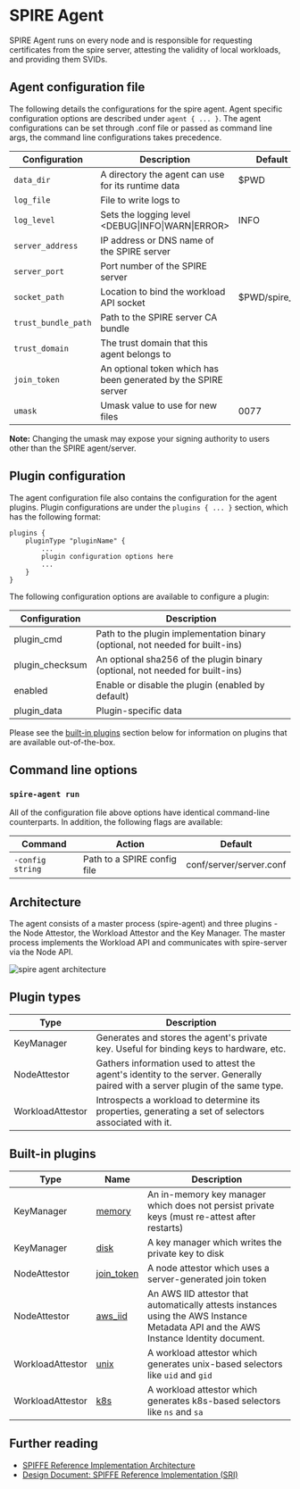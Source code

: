 # SPIRE Agent

SPIRE Agent runs on every node and is responsible for requesting certificates from the spire server,
attesting the validity of local workloads, and providing them SVIDs.

## Agent configuration file

The following details the configurations for the spire agent. Agent specific configuration options are described under `agent { ... }`. The agent configurations can be set through .conf file or passed as command line args, the command line configurations takes precedence.

| Configuration      | Description                                                      | Default             |
| ------------------ | --------------------------------------------------------------- | -------------------- |
| `data_dir`          | A directory the agent can use for its runtime data             | $PWD                 |
| `log_file`          | File to write logs to                                          |                      |
| `log_level`         | Sets the logging level \<DEBUG\|INFO\|WARN\|ERROR\>            | INFO                 |
| `server_address`    | IP address or DNS name of the SPIRE server                     |                      |
| `server_port`       | Port number of the SPIRE server                                |                      |
| `socket_path`       | Location to bind the workload API socket                       | $PWD/spire_api       |
| `trust_bundle_path` | Path to the SPIRE server CA bundle                             |                      |
| `trust_domain`      | The trust domain that this agent belongs to                    |                      |
| `join_token`        | An optional token which has been generated by the SPIRE server |                      |
| `umask`           | Umask value to use for new files                                 | 0077                 |

**Note:** Changing the umask may expose your signing authority to users other than the SPIRE
agent/server.

## Plugin configuration

The agent configuration file also contains the configuration for the agent plugins.
Plugin configurations are under the `plugins { ... }` section, which has the following format:

```hcl
plugins {
    pluginType "pluginName" {
        ...
        plugin configuration options here
        ...
    }
}
```

The following configuration options are available to configure a plugin:

| Configuration   | Description                              |
| --------------- | ---------------------------------------- |
| plugin_cmd      | Path to the plugin implementation binary (optional, not needed for built-ins) |
| plugin_checksum | An optional sha256 of the plugin binary  (optional, not needed for built-ins) |
| enabled         | Enable or disable the plugin (enabled by default)            |
| plugin_data     | Plugin-specific data                     |

Please see the [built-in plugins](#built-in-plugins) section below for information on plugins that are available out-of-the-box.

## Command line options

### `spire-agent run`

All of the configuration file above options have identical command-line counterparts. In addition,
the following flags are available:

| Command          | Action                      | Default                 |
| ---------------- | --------------------------- | ----------------------- |
| `-config string` | Path to a SPIRE config file | conf/server/server.conf |

## Architecture

The agent consists of a master process (spire-agent) and three plugins - the Node Attestor, the
Workload Attestor and the Key Manager. The master process implements the Workload API and
communicates with spire-server via the Node API.

![spire agent architecture](images/SPIRE_agent.png)

## Plugin types

| Type             | Description |
| ---------------- | ----------- |
| KeyManager       | Generates and stores the agent's private key. Useful for binding keys to hardware, etc. |
| NodeAttestor     | Gathers information used to attest the agent's identity to the server. Generally paired with a server plugin of the same type. |
| WorkloadAttestor | Introspects a workload to determine its properties, generating a set of selectors associated with it. |

## Built-in plugins

| Type             | Name | Description |
| ---------------- | ---- | ----------- |
| KeyManager       | [memory](/doc/plugin_agent_keymanager_memory.md) | An in-memory key manager which does not persist private keys (must re-attest after restarts) |
| KeyManager       | [disk](/doc/plugin_agent_keymanager_disk.md) | A key manager which writes the private key to disk |
| NodeAttestor     | [join_token](/doc/plugin_agent_nodeattestor_jointoken.md) | A node attestor which uses a server-generated join token |
| NodeAttestor     | [aws_iid](/doc/plugin_agent_nodeattestor_aws_iid.md) | An AWS IID attestor that automatically attests instances using the AWS Instance Metadata API and the AWS Instance Identity document. |
| WorkloadAttestor | [unix](/doc/plugin_agent_workloadattestor_unix.md) | A workload attestor which generates unix-based selectors like `uid` and `gid` |
| WorkloadAttestor | [k8s](/doc/plugin_agent_workloadattestor_k8s.md) | A workload attestor which generates k8s-based selectors like `ns` and `sa` |

## Further reading

* [SPIFFE Reference Implementation Architecture](https://docs.google.com/document/d/1nV8ZbYEATycdFhgjTB619pwIvamzOjU6l0SyBGbzbo4/edit#)
* [Design Document: SPIFFE Reference Implementation (SRI)](https://docs.google.com/document/d/1RZnBfj8I5xs8Yi_BPEKBRp0K3UnIJYTDg_31rfTt4j8/edit#)
